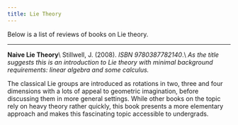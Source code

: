 ```yaml
---
title: Lie Theory
---
```


Below is a list of reviews of books on Lie theory.

---
**Naive Lie Theory**\\
Stillwell, J. (2008). *ISBN 9780387782140*.\\
*As the title suggests this is an introduction to Lie theory with minimal background requirements: linear algebra and some calculus.*

The classical Lie groups are introduced as rotations in two, three and four dimensions with a lots of appeal to geometric imagination, before discussing them in more general settings.
While other books on the topic rely on heavy theory rather quickly, this book presents a more elementary approach and makes this fascinating topic accessible to undergrads.